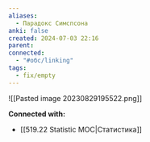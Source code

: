 ```yaml
---
aliases:
  - Парадокс Симспсона
anki: false
created: 2024-07-03 22:16
parent: 
connected:
  - "#обс/linking"
tags:
  - fix/empty
---
```



![[Pasted image 20230829195522.png]]













**Connected with:**
- [[519.22 Statistic MOC|Статистика]]

